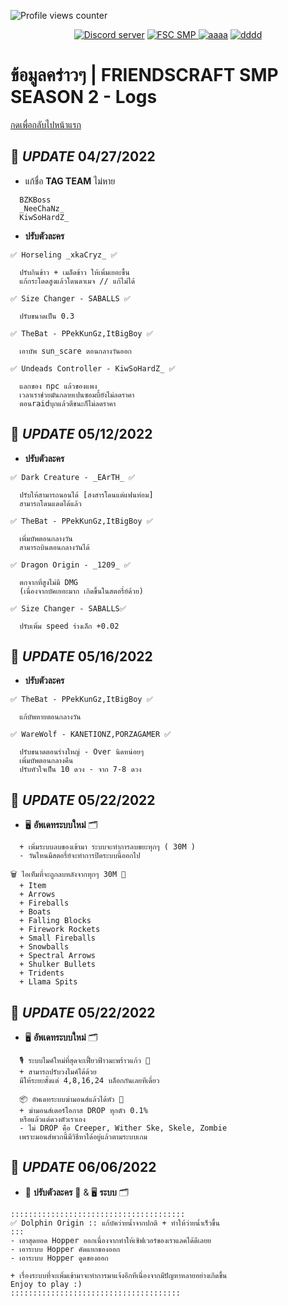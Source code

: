 ![Profile views counter](https://komarev.com/ghpvc/?username=pppekkungz&plastic&color=00E8FF)

<p align="center">
    <a href="https://discord.gg/9HFENuTPnm"><img src="https://img.shields.io/static/v1?style=for-the-badge&message=Discord&color=5865F2&logo=Discord&logoColor=FFFFFF&label=" alt="Discord server"/></a>
    <a href="https://www.youtube.com/hashtag/friendscraftsmp"><img src="https://img.shields.io/static/v1?style=for-the-badge&message=YouTube&color=FF0000&logo=YouTube&logoColor=FFFFFF&label=" alt="FSC SMP" />
    <a href="https://www.youtube.com/watch?v=UsnUbgpanw0"><img src="https://img.shields.io/static/v1?style=for-the-badge&message=Minecraft&color=62B47A&logo=Minecraft&logoColor=FFFFFF&label=" alt="aaaa" /></a>
    <a href="https://www.debian.org/"><img src="https://img.shields.io/static/v1?style=for-the-badge&message=Debian&color=A81D33&logo=Debian&logoColor=FFFFFF&label=" alt="dddd"></a>
  </p>
      

# ข้อมูลคร่าวๆ | FRIENDSCRAFT SMP SEASON 2 - Logs
[กดเพื่อกลับไปหน้าแรก](https://github.com/PPekKunGz/FriendsCraft-SMP-SS2/blob/main/FriendsCraftSMPInfo.md)

## 📢 *UPDATE* **04/27/2022**

- แก้ชื่อ **TAG TEAM** ไม่หาย
```
  BZKBoss
  _NeeChaNz_
  KiwSoHardZ_
```
- **ปรับตัวละคร**

`✅ Horseling _xkaCryz_ ✅`
```
  ปรับกินข้าว + เมล็ดข้าว ให้เพิ่มเยอะขึ้น
  แก้กระโดดสูงแล้วโดนดาเมจ // แก้ไม่ได้
```
`✅ Size Changer - SABALLS ✅`
```
  ปรับขนาดเป็น 0.3
```
`✅ TheBat - PPekKunGz,ItBigBoy ✅`
```
  เอาบัพ sun_scare ตอนกลางวันออก
```
`✅ Undeads Controller - KiwSoHardZ_ ✅`
```
  แลกของ npc แล้วของแพง
  เวลาเราช่วยมันกลายเปนซอมบี้ยังไม่ลดราคา
  ตอนraidบุกแล้วตีชนะก็ไม่ลดราคา
```
## 📢 *UPDATE* **05/12/2022**
- **ปรับตัวละคร**

`✅ Dark Creature - _EArTH_ ✅`
```
  ปรับให้สามารถนอนได้ [สงสารโดนแต่แฟนท่อม]
  สามารถโดนแดดได้แล้ว
```
`✅ TheBat - PPekKunGz,ItBigBoy ✅`
```
  เพิ่มบัพตอนกลางวัน
  สามารถบินตอนกลางวันได้
```
`✅ Dragon Origin - _1209_ ✅`
```
  ตกจากที่สูงไม่มี DMG
  (เนื่องจากบัคเยอะมาก เกิดขึ้นในสตอรี่ย์ด้วย)
```
`✅ Size Changer - SABALLS✅`
```
  ปรับเพิ่ม speed ร่างเล็ก +0.02
```
## 📢 *UPDATE* **05/16/2022**
- **ปรับตัวละคร**

`✅ TheBat - PPekKunGz,ItBigBoy ✅`
```
  แก้บัพหายตอนกลางวัน
```
`✅ WareWolf - KANETIONZ,PORZAGAMER ✅`
```
  ปรับขนาดตอนร่างใหญ่ - Over นิดหน่อยๆ
  เพิ่มบัพตอนกลางคืน
  ปรับหัวใจเป็น 10 ดวง - จาก 7-8 ดวง
```
## 📢 *UPDATE* **05/22/2022**
- 🖥️ **อัพเดทระบบใหม่** 🗂️
```
  + เพิ่มระบบลบของเข้ามา ระบบจะทำการลบขยะทุกๆ ( 30M )
  - วันไหนมีสตอรี่ย์จะทำการปิดระบบนี้ออกไป
  
🗑️ ไอเท็มที่จะถูกลบหลังจากทุกๆ 30M 🚮
  + Item
  + Arrows
  + Fireballs
  + Boats
  + Falling Blocks
  + Firework Rockets
  + Small Fireballs
  + Snowballs
  + Spectral Arrows
  + Shulker Bullets
  + Tridents
  + Llama Spits
```
## 📢 *UPDATE* **05/22/2022**
- 🖥️ **อัพเดทระบบใหม่** 🗂️

```
  🎙️ ระบบไมค์ใหม่ที่สุดจะเฟี้ยวฟ้าวมะพร้าวแก้ว 🎤
  + สามารถปรับวงไมค์ได้ด้วย
  มีให้ระยะตั้งแต่ 4,8,16,24 บล็อกกันเลยทีเดี่ยว

  📦 อัพเดทระบบฆ่ามอนส์แล้วได้หัว 🎁
  + ฆ่ามอนส์เตอร์โอกาส DROP ทุกตัว 0.1%
  หรือแล้วแต่ดวงตัวเราเอง
  - ไม่ DROP คือ Creeper, Wither Ske, Skele, Zombie
  เพราะมอนส์พวกนี้มีวิธีหาได้อยู่แล้วตามระบบเกม
```
## 📢 *UPDATE* **06/06/2022**
- 🧪 **ปรับตัวละคร** 🧪 & 🖥️ **ระบบ** 🗂️
```
:::::::::::::::::::::::::::::::::::::::
✅ Dolphin Origin :: แก้บัคว่ายน้ำจากปกติ + ทำให้ว่ายน้ำเร็วขึ้น
:::
- เอาสุดยอด Hopper ออกเนื่องจากทำให้เซิฟเวอร์ของเราแลคได้ดีเลยย
- เอาระบบ Hopper คัดแยกของออก
- เอาระบบ Hopper ดูดของออก

+ เรื่องระบบที่จะเพิ่มเข้ามาจะทำการมาแจ้งอีกทีเนื่องจากมีปัญหาหลายอย่างเกิดขึ้น
Enjoy to play :)
::::::::::::::::::::::::::::::::::::::
```
